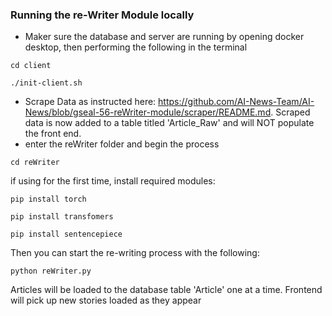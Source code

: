 ### Running the re-Writer Module locally

- Maker sure the database and server are running by opening docker desktop, then performing the following in the terminal

` cd client `

` ./init-client.sh `

- Scrape Data as instructed here: https://github.com/AI-News-Team/AI-News/blob/gseal-56-reWriter-module/scraper/README.md.  Scraped data is now added to a table titled 'Article_Raw' and will NOT populate the front end.
- enter the reWriter folder and begin the process

` cd reWriter `

if using for the first time, install required modules:

` pip install torch `

` pip install transfomers `

` pip install sentencepiece `

Then you can start the re-writing process with the following:

` python reWriter.py `

Articles will be loaded to the database table 'Article' one at a time.  Frontend will pick up new stories loaded as they appear

